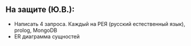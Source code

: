 ## На защите (Ю.В.):  
- Написать 4 запроса. Каждый на РЕЯ (русский естественный язык), prolog, MongoDB  
- ER диаграмма сущностей  

